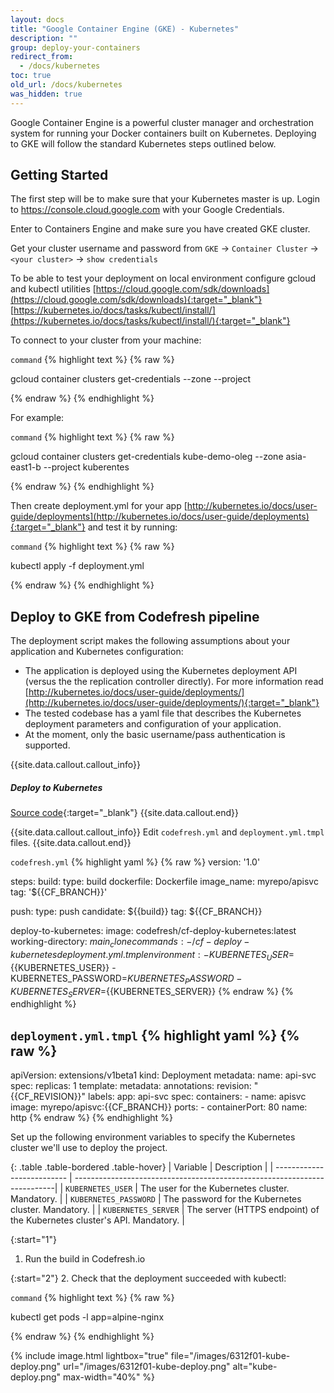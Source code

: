 ```yaml
---
layout: docs
title: "Google Container Engine (GKE) - Kubernetes"
description: ""
group: deploy-your-containers
redirect_from:
  - /docs/kubernetes
toc: true
old_url: /docs/kubernetes
was_hidden: true
---
```


Google Container Engine is a powerful cluster manager and orchestration system for running your Docker containers built on Kubernetes. Deploying to GKE will follow the standard Kubernetes steps outlined below.
 
## Getting Started

The first step will be to make sure that your Kubernetes master is up.
Login to https://console.cloud.google.com with your Google Credentials.

Enter to Containers Engine and make sure you have created GKE cluster.

Get your cluster username and password from `GKE` &#8594; `Container Cluster` &#8594; `<your cluster>` &#8594; `show credentials`

To be able to test your deployment on local environment configure gcloud and kubectl utilities
[https://cloud.google.com/sdk/downloads](https://cloud.google.com/sdk/downloads){:target="_blank"}
[https://kubernetes.io/docs/tasks/kubectl/install/](https://kubernetes.io/docs/tasks/kubectl/install/){:target="_blank"}

To connect to your cluster from your machine:

  `command`
{% highlight text %}
{% raw %}

gcloud container clusters get-credentials <clusre-name>   --zone <gce-zone> --project <project-name>

{% endraw %}
{% endhighlight %}

For example:

  `command`
{% highlight text %}
{% raw %}

gcloud container clusters get-credentials kube-demo-oleg --zone asia-east1-b --project kuberentes

{% endraw %}
{% endhighlight %}

Then create deployment.yml for your app [http://kubernetes.io/docs/user-guide/deployments](http://kubernetes.io/docs/user-guide/deployments){:target="_blank"} and test it by running:

  `command`
{% highlight text %}
{% raw %}

kubectl apply -f deployment.yml

{% endraw %}
{% endhighlight %}
 
## Deploy to GKE from Codefresh pipeline
The deployment script makes the following assumptions about your application and Kubernetes configuration:

- The application is deployed using the Kubernetes deployment API (versus the the replication controller directly). For more information read [http://kubernetes.io/docs/user-guide/deployments/](http://kubernetes.io/docs/user-guide/deployments/){:target="_blank"}
- The tested codebase has a yaml file that describes the Kubernetes deployment parameters and configuration of your application.
- At the moment, only the basic username/pass authentication is supported.

{{site.data.callout.callout_info}}
##### Deploy to Kubernetes
[Source code](https://github.com/codefresh-io/cf-deploy-kubernetes){:target="_blank"}
{{site.data.callout.end}}

{{site.data.callout.callout_info}}
Edit `codefresh.yml` and `deployment.yml.tmpl` files.
{{site.data.callout.end}}

  `codefresh.yml`
{% highlight yaml %}
{% raw %}
version: '1.0'

steps:
  build:
    type: build
    dockerfile: Dockerfile
    image_name: myrepo/apisvc
    tag: '${{CF_BRANCH}}'
    
  push:
    type: push
    candidate: ${{build}}
    tag: ${{CF_BRANCH}}

  deploy-to-kubernetes:
    image: codefresh/cf-deploy-kubernetes:latest
    working-directory: ${{main_clone}}
    commands:
      - /cf-deploy-kubernetes deployment.yml.tmpl
    environment:
      - KUBERNETES_USER=${{KUBERNETES_USER}}
      - KUBERNETES_PASSWORD=${{KUBERNETES_PASSWORD}}
      - KUBERNETES_SERVER=${{KUBERNETES_SERVER}}
{% endraw %}
{% endhighlight %}

  `deployment.yml.tmpl`
{% highlight yaml %}
{% raw %}
---
apiVersion: extensions/v1beta1
kind: Deployment
metadata:
  name: api-svc
spec:
  replicas: 1
  template:
    metadata:
      annotations:
        revision: "{{CF_REVISION}}"
      labels:
        app: api-svc
    spec:
      containers:
        - name: apisvc
          image: myrepo/apisvc:{{CF_BRANCH}}
          ports:
            - containerPort: 80
              name: http
{% endraw %}
{% endhighlight %}

Set up the following environment variables to specify the Kubernetes cluster we'll use to deploy the project.

{: .table .table-bordered .table-hover}
| Variable                   | Description                                                              |
| -------------------------- | -------------------------------------------------------------------------|
| `KUBERNETES_USER`          | The user for the Kubernetes cluster. Mandatory.                          |
| `KUBERNETES_PASSWORD`      | The password for the Kubernetes cluster. Mandatory.                      |
| `KUBERNETES_SERVER`        | The server (HTTPS endpoint) of the Kubernetes cluster's API. Mandatory.  |

{:start="1"}
1. Run the build in Codefresh.io

{:start="2"}
2. Check that the deployment succeeded with kubectl:

  `command`
{% highlight text %}
{% raw %}

kubectl get pods -l app=alpine-nginx

{% endraw %}
{% endhighlight %}

{% include image.html 
lightbox="true" 
file="/images/6312f01-kube-deploy.png" 
url="/images/6312f01-kube-deploy.png"
alt="kube-deploy.png"
max-width="40%" 
%}
